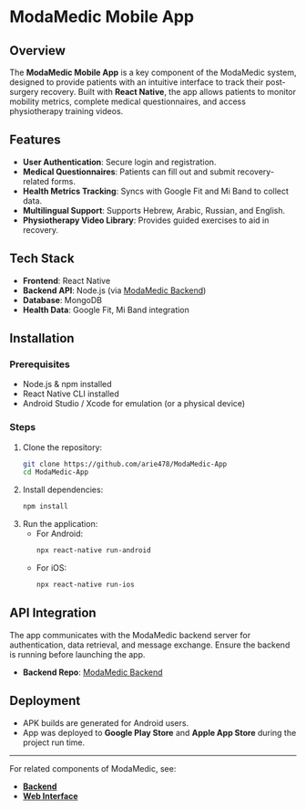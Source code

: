 # ModaMedic Mobile App

## Overview
The **ModaMedic Mobile App** is a key component of the ModaMedic system, designed to provide patients with an intuitive interface to track their post-surgery recovery. Built with **React Native**, the app allows patients to monitor mobility metrics, complete medical questionnaires, and access physiotherapy training videos.

## Features
- **User Authentication**: Secure login and registration.
- **Medical Questionnaires**: Patients can fill out and submit recovery-related forms.
- **Health Metrics Tracking**: Syncs with Google Fit and Mi Band to collect data.
- **Multilingual Support**: Supports Hebrew, Arabic, Russian, and English.
- **Physiotherapy Video Library**: Provides guided exercises to aid in recovery.

## Tech Stack
- **Frontend**: React Native
- **Backend API**: Node.js (via [ModaMedic Backend](https://github.com/arie478/ModaMedic-Backend))
- **Database**: MongoDB
- **Health Data**: Google Fit, Mi Band integration

## Installation
### Prerequisites
- Node.js & npm installed
- React Native CLI installed
- Android Studio / Xcode for emulation (or a physical device)

### Steps
1. Clone the repository:
   ```sh
   git clone https://github.com/arie478/ModaMedic-App
   cd ModaMedic-App
   ```
2. Install dependencies:
   ```sh
   npm install
   ```
3. Run the application:
   - For Android:
     ```sh
     npx react-native run-android
     ```
   - For iOS:
     ```sh
     npx react-native run-ios
     ```

## API Integration
The app communicates with the ModaMedic backend server for authentication, data retrieval, and message exchange. Ensure the backend is running before launching the app.
- **Backend Repo**: [ModaMedic Backend](https://github.com/arie478/ModaMedic-Backend)

## Deployment
- APK builds are generated for Android users.
- App was deployed to **Google Play Store** and **Apple App Store** during the project run time.

---
For related components of ModaMedic, see:
- **[Backend](https://github.com/arie478/ModaMedic-Backend)**
- **[Web Interface](https://github.com/arie478/ModaMedic-Web)**
<!--
- **[Machine Learning Module](https://github.com/arie478/ModaMedic-ML)**
-->


